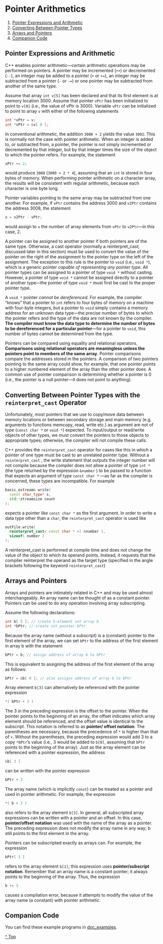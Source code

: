 # Pointer Arithmetics



1. [Pointer Expressions and Arithmetic](#Pointer-Expressions-and-Arithmetic)
2. [Converting Between Pointer Types](#Converting-Between-Pointer-Types-with-the-`reinterpret_cast`-Operator)
3. [Arrays and Pointers](#Arrays-and-Pointers)
4. [Companion Code](#Companion-Code)



## Pointer Expressions and Arithmetic

C++ enables pointer arithmetic—certain arithmetic operations may be performed on pointers. A pointer may be incremented (`++`) or decremented (`--`), an integer may be added to a pointer (`+` or `+=`), an integer may be subtracted from a pointer (`-` or `-=`) or one pointer may be subtracted from another of  the same type.

Assume that array `int v[5]` has been declared and that its first element is at memory location 3000. Assume that pointer  `vPtr` has been initialized to point to `v[0]` (i.e., the value of vPtr  is 3000). Variable `vPtr` can be initialized to point to array `v` with  either of the following statements

```cpp
int *vPtr = v;
int *vPtr = &v[ 0 ];
```



In conventional arithmetic, the addition `3000 + 2` yields the value  `3002`. This is normally not the case with pointer arithmetic. When an  integer is added to, or subtracted from, a pointer, the pointer is not  simply incremented or decremented by that integer, but by that integer  times the size of the object to which the pointer refers. For example,  the statement 

```cpp
vPtr += 2;
```

would produce  `3008` (`3000 + 2 * 4`), assuming that an `int` is stored in four bytes  of memory. When performing pointer arithmetic on a character array, the  results will be consistent with regular arithmetic, because each  character is one byte long. 

Pointer variables pointing to the  same array may be subtracted from one another. For example, if `vPtr`  contains the address 3000 and `v2Ptr` contains the address 3008, the  statement

```cpp
x = v2Ptr - vPtr;
```

would assign to `x` the number of array elements from `vPtr` to `v2Ptr`—in this case, 2. 

A pointer can be assigned to another pointer if both pointers are of the  same type. Otherwise, a cast operator (normally a reinterpret_cast;  discussed later in this section) must be used to convert the value of the  pointer on the right of the assignment to the pointer type on the left  of the assignment. The exception to this rule is the pointer to `void`  (i.e., `void *`), which is a generic pointer *capable of representing any  pointer type*. All pointer types can be assigned to a pointer of type  `void *` without casting. However, a pointer of type `void *` cannot be  assigned directly to a pointer of another type—the pointer of type `void *` must first be cast to the proper pointer type.

A `void *` pointer  *cannot be dereferenced*. For example, the compiler “knows” that a pointer to `int` refers to four bytes of memory on a machine with four-byte integers, but a pointer to `void` simply contains a memory address for an  unknown data type—the precise number of bytes to which the pointer refers and the type of the data are not known by the compiler. **The  compiler must know the data type to determine the number of bytes to be  dereferenced for a particular pointer**—for a pointer to `void`, this number of bytes cannot be determined from the type.

Pointers can be compared using equality and relational operators. **Comparisons using  relational operators are meaningless unless the pointers point to  members of the same array**. Pointer comparisons compare the addresses  stored in the pointers. A comparison of two pointers pointing to the  same array could show, for example, that one pointer points to a higher numbered element of the array than the other pointer does. A common use of pointer comparison is determining whether a pointer is 0 (i.e., the  pointer is a null pointer—it does not point to anything).

## Converting Between Pointer Types with the `reinterpret_cast` Operator

Unfortunately, most pointers that we use to copy/move data between memory locations or between secondary storage and main memory (e.g. arguments to functions memcopy, read, write etc.) as argument are not of type (`const char *` or `void *`) expected. To input/output or read/write objects of other types, we must convert the pointers to those objects to appropriate types; otherwise, the compiler will not compile these calls.

C++ provides the `reinterpret_cast` operator for cases like this in which a pointer of one type must be cast to an unrelated pointer type. Without a `reinterpret_cast` , the write statement that outputs the integer number will not compile because the compiler does not allow a pointer of type `int *` (the type returned by the expression `&number` ) to be passed to a function that expects an argument of type `const char *` —as far as the compiler is concerned, these types are incompatible. For example

```cpp
basic_ostream& write(
  const char_type* s,
  std::streamsize count
);
```

expects a pointer like `const char *` as the first argument. In order to write a data type other than a `char`, the `reinterpret_cast` operator is used like

```cpp
outFile.write(
  reinterpret_cast< const char * >( &number ),
  sizeof( number )
);
```

A reinterpret_cast is performed at compile time and does not change the value of the object to which its operand points. Instead, it requests that the compiler reinterpret the operand as the target type (specified in the angle brackets following the keyword `reinterpret_cast`)



## Arrays and Pointers

Arrays and pointers are intimately related in C++ and may be used almost  interchangeably. An array name can be thought of as a constant pointer.  Pointers can be used to do any operation involving array subscripting.

Assume the following declarations:

```cpp
int b[ 5 ]; // create 5-element int array b
int *bPtr; // create int pointer bPtr
```

Because the array name (without a subscript) is a (constant) pointer to the  first element of the array, we can set `bPtr` to the address of the first  element in array b with the statement

```cpp
bPtr = b; // assign address of array b to bPtr
```

This is equivalent to assigning the address of the first element of the array as follows:

```cpp
bPtr = &b[ 0 ]; // also assigns address of array b to bPtr
```

Array element `b[3]` can alternatively be referenced with the pointer expression

```cpp
*( bPtr + 3 )
```

The 3 in the preceding expression is the offset to the pointer. When the  pointer points to the beginning of an array, the offset indicates which  array element should be referenced, and the offset value is identical to the subscript. This notation is referred to as **pointer/ offset  notation**. The parentheses are necessary, because the precedence of `*` is higher than that of `+`. Without the parentheses, the preceding  expression would add 3 to a copy `*bPtr`’s value (i.e., 3 would be added to `b[0]`, assuming that `bPtr` points to the beginning of the array).  Just as the array element can be referenced with a pointer expression,  the address

```cpp
&b[ 3 ]
```

can be written with the pointer expression

```cpp
bPtr + 3
```

The array name (which is implicitly `const`) can be treated as a pointer and  used in pointer arithmetic. For example, the expression

```cpp
*( b + 3 )
```

also refers to the array element `b[3]`. In general, all subscripted array  expressions can be written with a pointer and an offset. In this case,  **pointer/offset notation** was used with the name of the array as a  pointer. The preceding expression does not modify the array name in any  way; b still points to the first element in the array.

Pointers can be subscripted exactly as arrays can. For example, the expression

```cpp
bPtr[ 1 ]
```

refers to the array element `b[1]`; this expression uses **pointer/subscript  notation**. Remember that an array name is a constant pointer; it always  points to the beginning of the array. Thus, the expression

```cpp
b += 3
```

causes a compilation error, because it attempts to modify the value of the array name (a constant) with pointer arithmetic.



## Companion Code

You can find these example programs in [doc_examples](../doc_examples/pointer_arithm).



[^ Top](#Pointer-Arithmetics)
